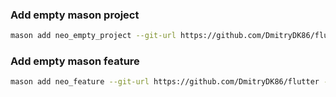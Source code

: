 
### Add empty mason project
```bash
mason add neo_empty_project --git-url https://github.com/DmitryDK86/flutter --git-path neo_empty_project
```
### Add empty mason feature
```bash
mason add neo_feature --git-url https://github.com/DmitryDK86/flutter --git-path neo_feature
```
